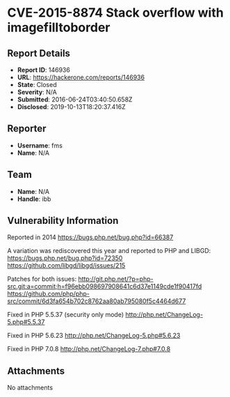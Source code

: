 # CVE-2015-8874 Stack overflow with imagefilltoborder

## Report Details
- **Report ID**: 146936
- **URL**: https://hackerone.com/reports/146936
- **State**: Closed
- **Severity**: N/A
- **Submitted**: 2016-06-24T03:40:50.658Z
- **Disclosed**: 2019-10-13T18:20:37.416Z

## Reporter
- **Username**: fms
- **Name**: N/A

## Team
- **Name**: N/A
- **Handle**: ibb

## Vulnerability Information
Reported in 2014
https://bugs.php.net/bug.php?id=66387

A variation was rediscovered this year and reported to PHP and LIBGD:
https://bugs.php.net/bug.php?id=72350
https://github.com/libgd/libgd/issues/215

Patches for both issues:
http://git.php.net/?p=php-src.git;a=commit;h=f96ebb098697908641c6d37e1149cde1f90417fd
https://github.com/php/php-src/commit/6d3fa654b702c8762aa80ab795080f5c4464d677

Fixed in PHP 5.5.37 (security only mode)
http://php.net/ChangeLog-5.php#5.5.37

Fixed in PHP 5.6.23
http://php.net/ChangeLog-5.php#5.6.23

Fixed in PHP 7.0.8
http://php.net/ChangeLog-7.php#7.0.8


## Attachments
No attachments

